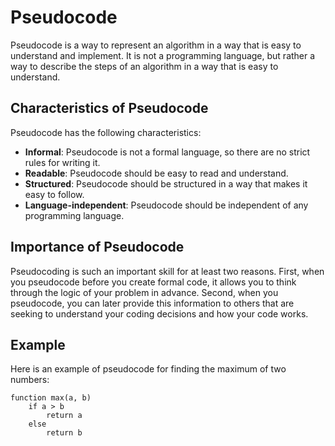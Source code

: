 # Pseudocode

Pseudocode is a way to represent an algorithm in a way that is easy to understand and implement. It is not a programming language, but rather a way to describe the steps of an algorithm in a way that is easy to understand.

## Characteristics of Pseudocode

Pseudocode has the following characteristics:

- **Informal**: Pseudocode is not a formal language, so there are no strict rules for writing it.
- **Readable**: Pseudocode should be easy to read and understand.
- **Structured**: Pseudocode should be structured in a way that makes it easy to follow.
- **Language-independent**: Pseudocode should be independent of any programming language.

## Importance of Pseudocode

Pseudocoding is such an important skill for at least two reasons. First, when you pseudocode before you create formal code, it allows you to think through the logic of your problem in advance. Second, when you pseudocode, you can later provide this information to others that are seeking to understand your coding decisions and how your code works.

## Example

Here is an example of pseudocode for finding the maximum of two numbers:

```
function max(a, b)
    if a > b
        return a
    else
        return b
```